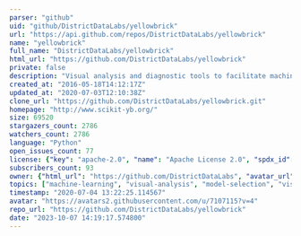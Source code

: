 ```yaml
---
parser: "github"
uid: "github/DistrictDataLabs/yellowbrick"
url: "https://api.github.com/repos/DistrictDataLabs/yellowbrick"
name: "yellowbrick"
full_name: "DistrictDataLabs/yellowbrick"
html_url: "https://github.com/DistrictDataLabs/yellowbrick"
private: false
description: "Visual analysis and diagnostic tools to facilitate machine learning model selection."
created_at: "2016-05-18T14:12:17Z"
updated_at: "2020-07-03T12:10:38Z"
clone_url: "https://github.com/DistrictDataLabs/yellowbrick.git"
homepage: "http://www.scikit-yb.org/"
size: 69520
stargazers_count: 2786
watchers_count: 2786
language: "Python"
open_issues_count: 77
license: {"key": "apache-2.0", "name": "Apache License 2.0", "spdx_id": "Apache-2.0", "url": "https://api.github.com/licenses/apache-2.0", "node_id": "MDc6TGljZW5zZTI="}
subscribers_count: 93
owner: {"html_url": "https://github.com/DistrictDataLabs", "avatar_url": "https://avatars2.githubusercontent.com/u/7107115?v=4", "login": "DistrictDataLabs", "type": "Organization"}
topics: ["machine-learning", "visual-analysis", "model-selection", "visualization", "scikit-learn", "visualizer", "matplotlib", "python", "estimator", "anaconda"]
timestamp: "2020-07-04 13:22:25.114567"
avatar: "https://avatars2.githubusercontent.com/u/7107115?v=4"
repo_url: "https://github.com/DistrictDataLabs/yellowbrick"
date: "2023-10-07 14:19:17.574800"
---
```

